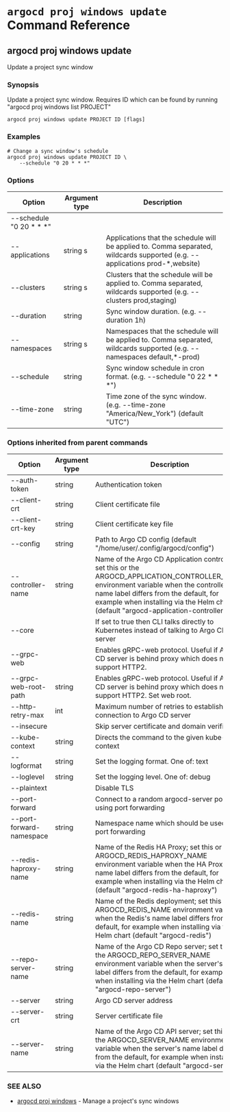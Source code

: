 # `argocd proj windows update` Command Reference

## argocd proj windows update

Update a project sync window

### Synopsis

Update a project sync window. Requires ID which can be found by running "argocd proj windows list PROJECT"

```
argocd proj windows update PROJECT ID [flags]
```

### Examples

```
# Change a sync window's schedule
argocd proj windows update PROJECT ID \
    --schedule "0 20 * * *"

```

### Options

| Option | Argument type | Description |
| ---------------- | ------ | ---- |
| --schedule "0 20 * * *" |
| --applications | string s| Applications that the schedule will be applied to. Comma separated, wildcards supported (e.g. --applications prod-\*,website) |
| --clusters | string s| Clusters that the schedule will be applied to. Comma separated, wildcards supported (e.g. --clusters prod,staging) |
| --duration | string | Sync window duration. (e.g. --duration 1h) |
| --namespaces | string s| Namespaces that the schedule will be applied to. Comma separated, wildcards supported (e.g. --namespaces default,\*-prod) |
| --schedule | string | Sync window schedule in cron format. (e.g. --schedule "0 22 * * *") |
| --time-zone | string | Time zone of the sync window. (e.g. --time-zone "America/New_York") (default "UTC") |

### Options inherited from parent commands

| Option | Argument type | Description |
| ---------------- | ------ | ---- |
| --auth-token | string | Authentication token |
| --client-crt | string | Client certificate file |
| --client-crt-key | string | Client certificate key file |
| --config | string | Path to Argo CD config (default "/home/user/.config/argocd/config") |
| --controller-name | string | Name of the Argo CD Application controller; set this or the ARGOCD_APPLICATION_CONTROLLER_NAME environment variable when the controller's name label differs from the default, for example when installing via the Helm chart (default "argocd-application-controller") |
| --core | |If set to true then CLI talks directly to Kubernetes instead of talking to Argo CD API server |
| --grpc-web | |Enables gRPC-web protocol. Useful if Argo CD server is behind proxy which does not support HTTP2. |
| --grpc-web-root-path | string | Enables gRPC-web protocol. Useful if Argo CD server is behind proxy which does not support HTTP2. Set web root. |
| --http-retry-max | int | Maximum number of retries to establish http connection to Argo CD server |
| --insecure | |Skip server certificate and domain verification |
| --kube-context | string | Directs the command to the given kube-context |
| --logformat | string | Set the logging format. One of: text|json (default "text") |
| --loglevel | string | Set the logging level. One of: debug|info|warn|error (default "info") |
| --plaintext | |Disable TLS |
| --port-forward | |Connect to a random argocd-server port using port forwarding |
| --port-forward-namespace | string | Namespace name which should be used for port forwarding |
| --redis-haproxy-name | string | Name of the Redis HA Proxy; set this or the ARGOCD_REDIS_HAPROXY_NAME environment variable when the HA Proxy's name label differs from the default, for example when installing via the Helm chart (default "argocd-redis-ha-haproxy") |
| --redis-name | string | Name of the Redis deployment; set this or the ARGOCD_REDIS_NAME environment variable when the Redis's name label differs from the default, for example when installing via the Helm chart (default "argocd-redis") |
| --repo-server-name | string | Name of the Argo CD Repo server; set this or the ARGOCD_REPO_SERVER_NAME environment variable when the server's name label differs from the default, for example when installing via the Helm chart (default "argocd-repo-server") |
| --server | string | Argo CD server address |
| --server-crt | string | Server certificate file |
| --server-name | string | Name of the Argo CD API server; set this or the ARGOCD_SERVER_NAME environment variable when the server's name label differs from the default, for example when installing via the Helm chart (default "argocd-server") |

### SEE ALSO

* [argocd proj windows](argocd_proj_windows.md)	 - Manage a project's sync windows


